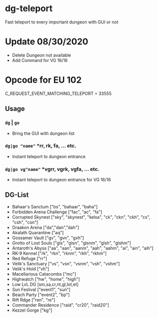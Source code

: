# dg-teleport
Fast teleport to every important dungeon with GUI or not

# Update 08/30/2020
- Delete Dungeon not available
- Add Command for VG 16/16

# Opcode for EU 102
C_REQUEST_EVENT_MATCHING_TELEPORT = 33555

## Usage
### `dg` | `go`
- Bring the GUI with dungeon list
### `dg|go "name"` *rr, rk, fa, ... etc.
- Instant teleport to dungeon entrance
### `dg|go vg"name"` *vgrr, vgrk, vgfa, ... etc.
- Instant teleport to dungeon entrance for VG 16/16

## DG-List
- Bahaar's Sanctum ["bs", "bahaar", "baha"]
- Forbidden Arena Challenge ["fac", "ac", "fa"]
- Corrupted Skynest ["sky", "skynest", "kelsa", "ck", "ckn", "ckh", "cs", "csh", "csn"]
- Draakon Arena ["da","dan","dah"]
- Akalath Quarantine ["aq"]
- Gossamer Vault ["gv", "gvn", "gvh"]
- Grotto of Lost Souls ["gls", "glsn", "glsnm", "glsh", "glshm"]
- Antaroth's Abyss ["aa", "aan", "aanm", "aah", "aahm", "ai", "ain", "aih"]
- RK-9 Kennel ["rk", "rkn", "rknm", "rkh", "rkhm"]
- Red Refuge ["rr"]
- Velik's Sanctuary ["vs", "vsn", "vsnm", "vsh", "vshm"]
- Velik's Hold ["vh"]
- Macellarious Catacombs ["mc"]
- Highwatch ["hw", "home", "high"]
- Low LvL DG [sm,sa,cr,nt,gl,lot,et]
- Sun Feslival ["event1", "sun"]
- Beach Party ["event2", "bp"]
- Rift Rdge ["ren", "re"]
- Commander Residence ["raid", "cr20", "raid20"]
- Kezzel Gorge ["kg"]
